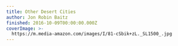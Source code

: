 ```yaml
---
title: Other Desert Cities
author: Jon Robin Baitz
finished: 2016-10-09T00:00:00.000Z
coverImage: >-
  https://m.media-amazon.com/images/I/81-cSbik+zL._SL1500_.jpg
---
```

